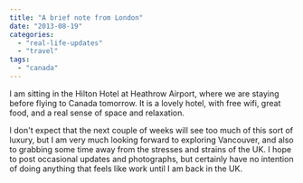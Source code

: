 ```yaml
---
title: "A brief note from London"
date: "2013-08-19"
categories: 
  - "real-life-updates"
  - "travel"
tags: 
  - "canada"
---
```


I am sitting in the Hilton Hotel at Heathrow Airport, where we are staying before flying to Canada tomorrow. It is a lovely hotel, with free wifi, great food, and a real sense of space and relaxation.

I don't expect that the next couple of weeks will see too much of this sort of luxury, but I am very much looking forward to exploring Vancouver, and also to grabbing some time away from the stresses and strains of the UK. I hope to post occasional updates and photographs, but certainly have no intention of doing anything that feels like work until I am back in the UK.
